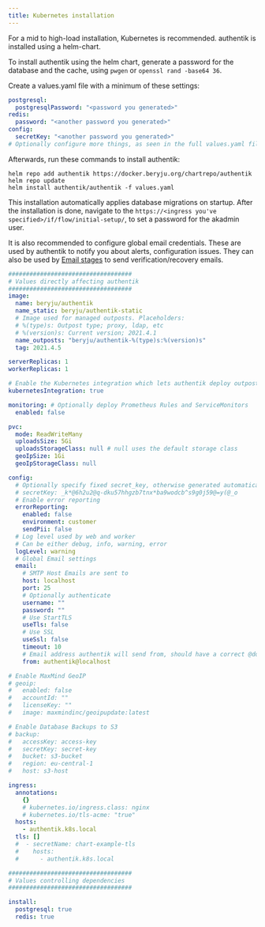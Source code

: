 ```yaml
---
title: Kubernetes installation
---
```


For a mid to high-load installation, Kubernetes is recommended. authentik is installed using a helm-chart.

To install authentik using the helm chart, generate a password for the database and the cache, using `pwgen` or `openssl rand -base64 36`.

Create a values.yaml file with a minimum of these settings:

```yaml
postgresql:
  postgresqlPassword: "<password you generated>"
redis:
  password: "<another password you generated>"
config:
  secretKey: "<another password you generated>"
# Optionally configure more things, as seen in the full values.yaml file below.
```

Afterwards, run these commands to install authentik:

```
helm repo add authentik https://docker.beryju.org/chartrepo/authentik
helm repo update
helm install authentik/authentik -f values.yaml
```

This installation automatically applies database migrations on startup. After the installation is done, navigate to the `https://<ingress you've specified>/if/flow/initial-setup/`, to set a password for the akadmin user.

It is also recommended to configure global email credentials. These are used by authentik to notify you about alerts, configuration issues. They can also be used by [Email stages](flow/stages/email/index.md) to send verification/recovery emails.

```yaml
###################################
# Values directly affecting authentik
###################################
image:
  name: beryju/authentik
  name_static: beryju/authentik-static
  # Image used for managed outposts. Placeholders:
  # %(type)s: Outpost type; proxy, ldap, etc
  # %(version)s: Current version; 2021.4.1
  name_outposts: "beryju/authentik-%(type)s:%(version)s"
  tag: 2021.4.5

serverReplicas: 1
workerReplicas: 1

# Enable the Kubernetes integration which lets authentik deploy outposts into kubernetes
kubernetesIntegration: true

monitoring: # Optionally deploy Prometheus Rules and ServiceMonitors
  enabled: false

pvc:
  mode: ReadWriteMany
  uploadsSize: 5Gi
  uploadsStorageClass: null # null uses the default storage class
  geoIpSize: 1Gi
  geoIpStorageClass: null

config:
  # Optionally specify fixed secret_key, otherwise generated automatically
  # secretKey: _k*@6h2u2@q-dku57hhgzb7tnx*ba9wodcb^s9g0j59@=y(@_o
  # Enable error reporting
  errorReporting:
    enabled: false
    environment: customer
    sendPii: false
  # Log level used by web and worker
  # Can be either debug, info, warning, error
  logLevel: warning
  # Global Email settings
  email:
    # SMTP Host Emails are sent to
    host: localhost
    port: 25
    # Optionally authenticate
    username: ""
    password: ""
    # Use StartTLS
    useTls: false
    # Use SSL
    useSsl: false
    timeout: 10
    # Email address authentik will send from, should have a correct @domain
    from: authentik@localhost

# Enable MaxMind GeoIP
# geoip:
#   enabled: false
#   accountId: ""
#   licenseKey: ""
#   image: maxmindinc/geoipupdate:latest

# Enable Database Backups to S3
# backup:
#   accessKey: access-key
#   secretKey: secret-key
#   bucket: s3-bucket
#   region: eu-central-1
#   host: s3-host

ingress:
  annotations:
    {}
    # kubernetes.io/ingress.class: nginx
    # kubernetes.io/tls-acme: "true"
  hosts:
    - authentik.k8s.local
  tls: []
  #  - secretName: chart-example-tls
  #    hosts:
  #      - authentik.k8s.local

###################################
# Values controlling dependencies
###################################

install:
  postgresql: true
  redis: true
```
